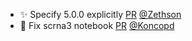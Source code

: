 - :sparkles: Specify 5.0.0 explicitly [PR](https://github.com/laminlabs/cellxgene-lamin/pull/84) [@Zethson](https://github.com/Zethson)
- 🐛 Fix scrna3 notebook [PR](https://github.com/laminlabs/lamin-usecases/pull/140) [@Koncopd](https://github.com/Koncopd)
